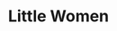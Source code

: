 ---
title: Little Women
year: 1932
opening_date: 1932-01-26
closing_date: 
layout: productions
featured_image: 
image_caption:
image_credit:
playbill:
category:
Theatre: Theatre Jacksonville
cast:
  Amy: Agatha Smith
  Hannah Mullett: Anne C. Lalor
  Laurie: Carl Cesery
  Jo: Dorothy McKinnon
  Meg: Edith Simmons
  Professor Bhaer: Edward Goodman
  Mrs. March: Gertrude F. Jacobi
  Mr. March: Isaac Peiser
  Mr. Laurence: Joseph Byrnes
  Aunt March: Marguerite Culp
  Beth: Mary Keen
  John Brooke: Stokes Perry
crew:
  Director: Philip Devlin
  Costumes: Will Louis
  Staging: Anne C. Lalor
understudies:
orchestra:
external_links:
---